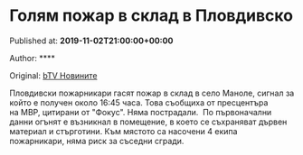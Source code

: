 
# Голям пожар в склад в Пловдивско

Published at: **2019-11-02T21:00:00+00:00**

Author: ****

Original: [bTV Новините](https://btvnovinite.bg/bulgaria/goljam-pozhar-v-sklad-v-plovdivsko.html)

Пловдивски пожарникари гасят пожар в склад в село Маноле, сигнал за който е получен около 16:45 часа. Това съобщиха от пресцентъра на МВР, цитирани от "Фокус".
Няма пострадали. 
По първоначални данни огънят е възникнал в помещение, в което се съхраняват дървен материал и стърготини.
Към мястото са насочени 4 екипа пожарникари, няма риск за съседни сгради.
